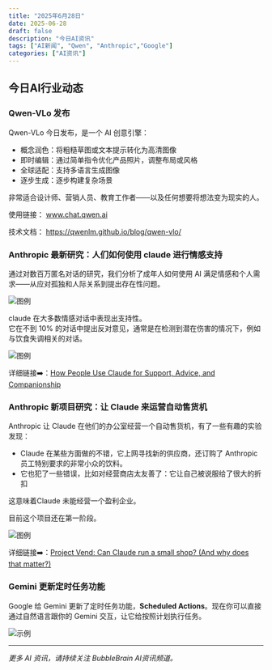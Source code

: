 ```yaml
---
title: "2025年6月28日"
date: 2025-06-28
draft: false
description: "今日AI资讯"
tags: ["AI新闻", "Qwen", "Anthropic","Google"]
categories: ["AI资讯"]
---
```


## 今日AI行业动态

### Qwen-VLo 发布

Qwen-VLo 今日发布，是一个 AI 创意引擎： 
- 概念润色：将粗糙草图或文本提示转化为高清图像
- 即时编辑：通过简单指令优化产品照片，调整布局或风格
- 全球适配：支持多语言生成图像
- 逐步生成：逐步构建复杂场景 

非常适合设计师、营销人员、教育工作者——以及任何想要将想法变为现实的人。

使用链接： www.chat.qwen.ai  

技术文档： https://qwenlm.github.io/blog/qwen-vlo/ 

### Anthropic 最新研究：人们如何使用 claude 进行情感支持

通过对数百万匿名对话的研究，我们分析了成年人如何使用 AI 满足情感和个人需求——从应对孤独和人际关系到提出存在性问题。

![图例](https://raw.githubusercontent.com/DylanDDeng/image/main/GuX6eNCXEAAXtMh.jpeg) 

claude 在大多数情感对话中表现出支持性。</br>
它在不到 10% 的对话中提出反对意见，通常是在检测到潜在伤害的情况下，例如与饮食失调相关的对话。  

![图例](https://raw.githubusercontent.com/DylanDDeng/image/main/GuX8BFzXQAAV54Z.jpeg)  

详细链接➡️：[How People Use Claude for Support, Advice, and Companionship](https://www.anthropic.com/news/how-people-use-claude-for-support-advice-and-companionship)


### Anthropic 新项目研究：让 Claude 来运营自动售货机
Anthropic 让 Claude 在他们的办公室经营一个自动售货机，有了一些有趣的实验发现：

* Claude 在某些方面做的不错，它上网寻找新的供应商，还订购了 Anthropic员工特别要求的非常小众的饮料。
* 它也犯了一些错误，比如对经营商店太友善了：它让自己被说服给了很大的折扣

这意味着Claude 未能经营一个盈利企业。 

目前这个项目还在第一阶段。

![图例](https://raw.githubusercontent.com/DylanDDeng/image/main/Gudk1VEWQAAtnx2.jpeg) 

详细链接➡️：[Project Vend: Can Claude run a small shop? (And why does that matter?)](https://www.anthropic.com/research/project-vend-1) 

### Gemini 更新定时任务功能 

Google 给 Gemini 更新了定时任务功能，**Scheduled Actions**。现在你可以直接通过自然语言跟你的 Gemini 交互，让它给按照计划执行任务。

![示例](https://raw.githubusercontent.com/DylanDDeng/image/main/GueeZ5uWQAAmQgH.jpeg)

---

*更多 AI 资讯，请持续关注 BubbleBrain AI资讯频道。*
